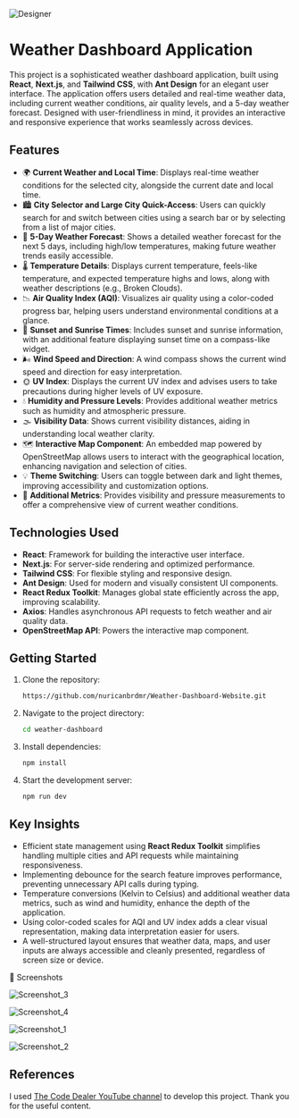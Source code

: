 
![Designer](https://github.com/user-attachments/assets/142dc9b0-81d6-4731-83ea-84f55d9c105c)

# Weather Dashboard Application
This project is a sophisticated weather dashboard application, built using **React**, **Next.js**, and **Tailwind CSS**, with **Ant Design** for an elegant user interface. The application offers users detailed and real-time weather data, including current weather conditions, air quality levels, and a 5-day weather forecast. Designed with user-friendliness in mind, it provides an interactive and responsive experience that works seamlessly across devices.

## Features
- 🌍 **Current Weather and Local Time**: Displays real-time weather conditions for the selected city, alongside the current date and local time.
- 🏙️ **City Selector and Large City Quick-Access**: Users can quickly search for and switch between cities using a search bar or by selecting from a list of major cities.
- 📅 **5-Day Weather Forecast**: Shows a detailed weather forecast for the next 5 days, including high/low temperatures, making future weather trends easily accessible.
- 🌡️ **Temperature Details**: Displays current temperature, feels-like temperature, and expected temperature highs and lows, along with weather descriptions (e.g., Broken Clouds).
- 📉 **Air Quality Index (AQI)**: Visualizes air quality using a color-coded progress bar, helping users understand environmental conditions at a glance.
- 🌅 **Sunset and Sunrise Times**: Includes sunset and sunrise information, with an additional feature displaying sunset time on a compass-like widget.
- 🌬️ **Wind Speed and Direction**: A wind compass shows the current wind speed and direction for easy interpretation.
- 🌞 **UV Index**: Displays the current UV index and advises users to take precautions during higher levels of UV exposure.
- 💧 **Humidity and Pressure Levels**: Provides additional weather metrics such as humidity and atmospheric pressure.
- 🌫️ **Visibility Data**: Shows current visibility distances, aiding in understanding local weather clarity.
- 🗺️ **Interactive Map Component**: An embedded map powered by OpenStreetMap allows users to interact with the geographical location, enhancing navigation and selection of cities.
- 💡 **Theme Switching**: Users can toggle between dark and light themes, improving accessibility and customization options.
- 📏 **Additional Metrics**: Provides visibility and pressure measurements to offer a comprehensive view of current weather conditions.

## Technologies Used
- **React**: Framework for building the interactive user interface.
- **Next.js**: For server-side rendering and optimized performance.
- **Tailwind CSS**: For flexible styling and responsive design.
- **Ant Design**: Used for modern and visually consistent UI components.
- **React Redux Toolkit**: Manages global state efficiently across the app, improving scalability.
- **Axios**: Handles asynchronous API requests to fetch weather and air quality data.
- **OpenStreetMap API**: Powers the interactive map component.

## Getting Started
1. Clone the repository:
   ```bash
   https://github.com/nuricanbrdmr/Weather-Dashboard-Website.git
   ```
2. Navigate to the project directory:
   ```bash
   cd weather-dashboard
   ```
3. Install dependencies:
   ```bash
   npm install
   ```
4. Start the development server:
   ```bash
   npm run dev
   ```

## Key Insights
- Efficient state management using **React Redux Toolkit** simplifies handling multiple cities and API requests while maintaining responsiveness.
- Implementing debounce for the search feature improves performance, preventing unnecessary API calls during typing.
- Temperature conversions (Kelvin to Celsius) and additional weather data metrics, such as wind and humidity, enhance the depth of the application.
- Using color-coded scales for AQI and UV index adds a clear visual representation, making data interpretation easier for users.
- A well-structured layout ensures that weather data, maps, and user inputs are always accessible and cleanly presented, regardless of screen size or device.

📸 Screenshots

![Screenshot_3](https://github.com/user-attachments/assets/f972e725-1b93-4f2e-94a2-a6fceb56e719)

![Screenshot_4](https://github.com/user-attachments/assets/185c879c-28e4-4765-be49-113b3467e2d1)

![Screenshot_1](https://github.com/user-attachments/assets/8fc35714-6f36-478f-8740-48f611c0a5a1)

![Screenshot_2](https://github.com/user-attachments/assets/843f9dcf-c69c-409f-bd29-0db3e93deec6)

## References
I used [The Code Dealer YouTube channel](https://www.youtube.com/watch?v=rscl9VwwnQg&t=19564s) to develop this project. Thank you for the useful content.

